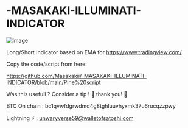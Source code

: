 # -MASAKAKI-ILLUMINATI-INDICATOR

![Image](https://github.com/user-attachments/assets/ab13e61b-4e8f-42bd-9733-6d7b42996f85)


Long/Short Indicator based on EMA for https://www.tradingview.com/

Copy the code/script from here:

https://github.com/Masakakii/-MASAKAKI-ILLUMINATI-INDICATOR/blob/main/Pine%20script

Was this usefull ?
Consider a tip ! 🙏 thank you! 🙏

BTC On chain : bc1qvwfdgrwdmd4g8tghluuvhyxmk37u6rucqzzpwy

Lightning ⚡️ : unwaryverse59@walletofsatoshi.com


